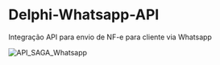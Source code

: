 # Delphi-Whatsapp-API
 Integração API para envio de NF-e para cliente via Whatsapp

![API_SAGA_Whatsapp](https://github.com/LucasMasaoK/Delphi-Whatsapp-API/assets/41014045/651b4e4b-b726-4495-bfc4-6f8d2549288e)
